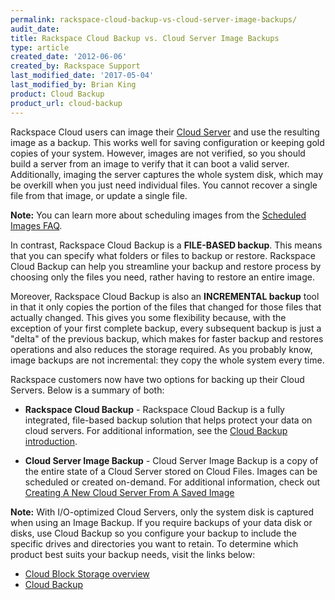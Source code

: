 ```yaml
---
permalink: rackspace-cloud-backup-vs-cloud-server-image-backups/
audit_date:
title: Rackspace Cloud Backup vs. Cloud Server Image Backups
type: article
created_date: '2012-06-06'
created_by: Rackspace Support
last_modified_date: '2017-05-04'
last_modified_by: Brian King
product: Cloud Backup
product_url: cloud-backup
---
```


Rackspace Cloud users can image their [Cloud Server](http://www.rackspace.com/cloud/servers) and use the resulting image as a backup. This works well for saving configuration or keeping gold copies of your system.  However, images are not verified, so you should build a server from an image to verify that it can boot a valid server. Additionally, imaging the server captures the whole system disk, which may be overkill when you just need individual files. You cannot recover a single file from that image, or update a single file.

**Note:** You can learn more about scheduling images from the [Scheduled Images FAQ](/how-to/scheduled-images-faq).

In contrast, Rackspace Cloud Backup is a **FILE-BASED backup**.
This means that you can specify what folders or files to backup or
restore. Rackspace Cloud Backup can help you streamline your backup and restore process by choosing 
only the files you need, rather having to restore an entire image.

Moreover, Rackspace Cloud Backup is also an **INCREMENTAL backup** tool
in that it only copies the portion of the files that changed for those
files that actually changed. This gives you some flexibility because,
with the exception of your first complete backup, every subsequent
backup is just a "delta" of the previous backup, which makes for faster
backup and restores operations and also reduces the storage required. As
you probably know, image backups are not incremental: they copy the
whole system every time.

Rackspace customers now have two options for backing up their Cloud
Servers. Below is a summary of both:

-   **Rackspace Cloud Backup** - Rackspace Cloud Backup is a fully
    integrated, file-based backup solution that helps protect your data
    on cloud servers. For additional information, see the [Cloud Backup introduction](/how-to/cloud-backup).

-   **Cloud Server Image Backup** - Cloud Server Image Backup is a copy
    of the entire state of a Cloud Server stored on Cloud Files. Images
    can be scheduled or created on-demand. For additional information,
    check out [Creating A New Cloud Server From A Saved Image](/how-to/create-an-image-of-a-server-and-restore-a-server-from-a-saved-image)

**Note:** With I/O-optimized Cloud Servers, only the
system disk is captured when using an Image Backup. If you require
backups of your data disk or disks, use Cloud Backup so you configure
your backup to include the specific drives and directories you want to
retain. To determine which product best suits your backup needs, visit
the links below:

-   [Cloud Block Storage overview](/how-to/cloud-block-storage-overview)
-   [Cloud Backup](/how-to/cloud-backup)
